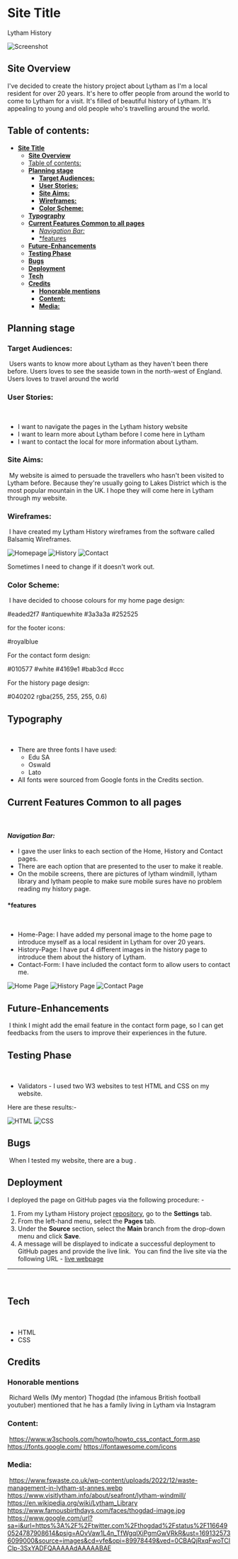 # **Site Title**

Lytham History

![Screenshot](assets/docs/Laptop_ipad_desktop_mobile.png)

## **Site Overview**

I've decided to create the history project about Lytham as I'm a local resident for over 20 years. It's here to offer people from around the world to come to Lytham for a visit. It's filled of beautiful history of Lytham. It's appealing to young and old people who's travelling around the world.
​
## Table of contents:
- [**Site Title**](#site-title)
  - [**Site Overview**](#site-overview)
  - [Table of contents:](#table-of-contents)
  - [**Planning stage**](#planning-stage)
    - [**Target Audiences:**](#target-audiences)
    - [**User Stories:**](#user-stories)
    - [**Site Aims:**](#site-aims)
    - [**Wireframes:**](#wireframes)
    - [**Color Scheme:**](#color-scheme)
  - [**Typography**](#typography)
  - [**Current Features Common to all pages**](#current-features-common-to-all-pages)
      - [*Navigation Bar:*](#navigation-bar)
      - [\*features](#features)
  - [**Future-Enhancements**](#future-enhancements)
  - [**Testing Phase**](#testing-phase)
  - [**Bugs**](#bugs)
  - [**Deployment**](#deployment)
  - [**Tech**](#tech)
  - [**Credits**](#credits)
    - [**Honorable mentions**](#honorable-mentions)
    - [**Content:**](#content)
    - [**Media:**](#media)
## **Planning stage**
### **Target Audiences:**
​
Users wants to know more about Lytham as they haven't been there before.
Users loves to see the seaside town in the north-west of England.
Users loves to travel around the world

### **User Stories:**
​
* I want to navigate the pages in the Lytham history website
* I want to learn more about Lytham before I come here in Lytham
* I want to contact the local for more information about Lytham.
​
### **Site Aims:**
​
My website is aimed to persuade the travellers who hasn't been visited to Lytham before. Because they're usually going to Lakes District which is the most popular mountain in the UK. I hope they will come here in Lytham through my website.
​
​
### **Wireframes:**
​
I have created my Lytham History wireframes from the software called Balsamiq Wireframes.

![Homepage](assets/docs/Home_Page.png)
![History](assets/docs/History_Page.png)
![Contact](assets/docs/Contact_Page.png)

Sometimes I need to change if it doesn't work out. 
​
### **Color Scheme:**
​
I have decided to choose colours for my home page design:

#eaded2f7
#antiquewhite
#3a3a3a
#252525

for the footer icons:

#royalblue

For the contact form design:

#010577
#white
#4169e1
#bab3cd
#ccc

For the history page design:

#040202
rgba(255, 255, 255, 0.6)
​
## **Typography**
​
* There are three fonts I have used:
  * Edu SA
  * Oswald 
  * Lato
​
* All fonts were sourced from Google fonts in the Credits section.
​
## **Current Features Common to all pages**
​
#### *Navigation Bar:*

* I gave the user links to each section of the Home, History and Contact pages.
* There are each option that are presented to the user to make it reable.
* On the mobile screens, there are pictures of lytham windmill, lytham library and lytham people to make sure mobile sures have no problem reading my history page.
​
#### *features
​
* Home-Page: I have added my personal image to the home page to introduce myself as a local resident in Lytham for over 20 years.
* History-Page: I have put 4 different images in the history page to introduce them about the history of Lytham.
* Contact-Form: I have included the contact form to allow users to contact me.

![Home Page](assets/docs/Homepage.png)
![History Page](assets/docs/Historypage.png)
![Contact Page](assets/docs/contactform.png)
​
## **Future-Enhancements**
​
I think I might add the email feature in the contact form page, so I can get feedbacks from the users to improve their experiences in the future. 
​
## **Testing Phase**
​
* Validators - I used two W3 websites to test HTML and CSS on my website. 

Here are these results:-

![HTML](assets/docs/html_validator.png)
![CSS](assets/docs/W3C_CSS_Validator.png)
​
## **Bugs**
​
When I tested my website, there are a bug .

## **Deployment**
I deployed the page on GitHub pages via the following procedure: -
​
1. From my Lytham History project [repository](https://github.com/BillyArshad/Lytham_History_PP1), go to the **Settings** tab.
2. From the left-hand menu, select the **Pages** tab.
3. Under the **Source** section, select the **Main** branch from the drop-down menu and click **Save**.
4. A message will be displayed to indicate a successful deployment to GitHub pages and provide the live link.
​
You can find the live site via the following URL - [live webpage](https://billyarshad.github.io/Lytham_History_PP1/)

***
​
## **Tech**
​
- HTML
- CSS
​
## **Credits**
### **Honorable mentions**
​
Richard Wells (My mentor)
Thogdad (the infamous British football youtuber) mentioned that he has a family living in Lytham via Instagram
​
### **Content:**
​
<https://www.w3schools.com/howto/howto_css_contact_form.asp>
<https://fonts.google.com/>
<https://fontawesome.com/icons>
  
### **Media:**
​
<https://www.fswaste.co.uk/wp-content/uploads/2022/12/waste-management-in-lytham-st-annes.webp>
<https://www.visitlytham.info/about/seafront/lytham-windmill/>
<https://en.wikipedia.org/wiki/Lytham_Library>
<https://www.famousbirthdays.com/faces/thogdad-image.jpg>
<https://www.google.com/url?sa=i&url=https%3A%2F%2Ftwitter.com%2Fthogdad%2Fstatus%2F1166490524787908614&psig=AOvVaw1L4n_TfWgqIXiPgmGwVRkR&ust=1691325736099000&source=images&cd=vfe&opi=89978449&ved=0CBAQjRxqFwoTCIClp-3SxYADFQAAAAAdAAAAABAE>
